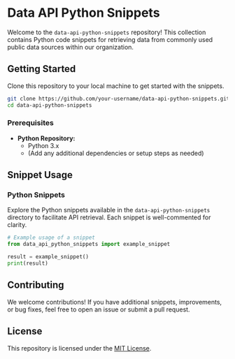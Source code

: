 # Data API Python Snippets

Welcome to the `data-api-python-snippets` repository! This collection contains Python code snippets for retrieving data from commonly used public data sources within our organization.

## Getting Started

Clone this repository to your local machine to get started with the snippets.

```bash
git clone https://github.com/your-username/data-api-python-snippets.git
cd data-api-python-snippets
```

### Prerequisites

- **Python Repository:**
  - Python 3.x
  - (Add any additional dependencies or setup steps as needed)

## Snippet Usage

### Python Snippets

Explore the Python snippets available in the `data-api-python-snippets` directory to facilitate API retrieval. Each snippet is well-commented for clarity.

```python
# Example usage of a snippet
from data_api_python_snippets import example_snippet

result = example_snippet()
print(result)
```

## Contributing

We welcome contributions! If you have additional snippets, improvements, or bug fixes, feel free to open an issue or submit a pull request.

## License

This repository is licensed under the [MIT License](LICENSE).

